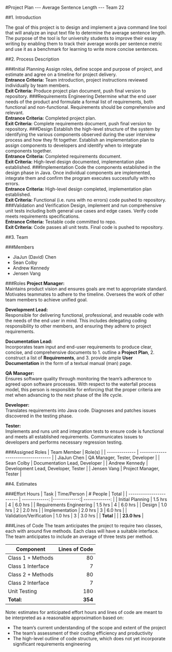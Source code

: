 #Project Plan --- Average Sentence Length --- Team 22

##1. Introduction

The goal of this project is to design and implement a java command line tool that will analyze an input text file to determine the average sentence length.  The purpose of the tool is for university students to improve their essay writing by enabling them to track their average words per sentence metric and use it as a benchmark for learning to write more concise sentences.

##2. Process Description

###Initial Planning
Assign roles, define scope and purpose of project, and estimate and agree on a timeline for project delivery.  
**Entrance Criteria:**  Team introduction, project instructions reviewed individually by team members.  
**Exit Criteria:**  Produce project plan document, push final version to repository.
###Requirements Engineering
Determine what the end user needs of the product and formulate a formal list of requirements, both functional and non-functional. Requirements should be comprehensive and relevant.  
**Entrance Criteria:**  Completed project plan.  
**Exit Criteria:**  Complete requirements document, push final version to repository.
###Design
Establish the high-level structure of the system by identifying the various components observed during the user interview process and how they fit together. Establish an implementation plan to assign components to developers and identify when to integrate components together.  
**Entrance Criteria:**  Completed requirements document.  
**Exit Criteria:**  High-level design documented, implementation plan established.
###Implementation
Code the components established in the design phase in Java.  Once individual components are implemented, integrate them and confirm the program executes successfully with no errors.  
**Entrance Criteria:**  High-level design completed, implementation plan established.  
**Exit Criteria:**  Functional (i.e. runs with no errors) code pushed to repository.
###Validation and Verification
Design, implement and run comprehensive unit tests including both general use cases and edge cases.  Verify code meets requirements specifications.  
**Entrance Criteria:**  Testable code committed to repo.  
**Exit Criteria:**  Code passes all unit tests.  Final code is pushed to repository.
 
##3. Team

###Members
* JiaJun (David) Chen
* Sean Colby
* Andrew Kennedy
* Jensen Vang

###Roles
**Project Manager:**  
Maintains product vision and ensures goals are met to appropriate standard.  Motivates teammates to adhere to the timeline.  Oversees the work of other team members to achieve unified goal.  
  
**Development Lead:**  
Responsible for delivering functional, professional, and reusable code with the needs of the end user in mind.  This includes delegating coding responsibility to other members, and ensuring they adhere to project requirements.  
  
**Documentation Lead:**  
Incorporates team input and end-user requirements to produce clear, concise, and comprehensive documents to 1. outline a **Project Plan**, 2. construct a list of **Requirements**, and 3. provide ample **User Documentation** in the form of a textual manual (man) page.  
  
**QA Manager:**    
Ensures software quality through monitoring the team’s adherence to agreed upon software processes. With respect to the waterfall process model, this person is responsible for enforcing that the proper criteria are met when advancing to the next phase of the life cycle.  
  
**Developer:**  
Translates requirements into Java code. Diagnoses and patches issues discovered in the testing phase.  
  
**Tester:**  
Implements and runs unit and integration tests to ensure code is functional and meets all established requirements. Communicates issues to developers and performs necessary regression testing.  

###Assigned Roles
| Team Member    | Role(s)                             |
| -------------- | ----------------------------------- |
| JiaJun Chen    | QA Manager, Tester, Developer       |
| Sean Colby     | Documentation Lead, Developer       |
| Andrew Kennedy | Development Lead, Developer, Tester |
| Jensen Vang    | Project Manager, Tester             |

##4. Estimates

###Effort Hours
| Task                     | Time/Person    | # People     | Total          |
| ------------------------ | -------------: |-------------:| -------------: |
| Initial Planning         | 1.5 hrs        | 4            | 6.0 hrs        |
| Requirements Engineering | 1.5 hrs        | 4            | 6.0 hrs        |
| Design                   | 1.0 hrs        | 2            | 2.0 hrs        |
| Implementation           | 2.0 hrs        | 3            | 6.0 hrs        |
| Validation/Verification  | 1.0 hrs        | 3            | 3.0 hrs        |
| **Total**                |                |              | **23.0 hrs**   |  

                      
###Lines of Code
The team anticipates the project to require two classes, each with around five methods.  Each class will have a suitable interface.  The team anticipates to include an average of three tests per method.
 
| Component         | Lines of Code |
| ----------------- | ------------: |
| Class 1 + Methods | 80            |
| Class 1 Interface | 7             |
| Class 2 + Methods | 80            |
| Class 2 Interface | 7             |
| Unit Testing      | 180           |
| **Total:**        | **354**       |

Note: estimates for anticipated effort hours and lines of code are meant to be interpreted as a reasonable approximation based on:
* The team’s current understanding of the scope and extent of the project
* The team’s assessment of their coding efficiency and productivity
* The high-level outline of code structure, which does not yet incorporate significant requirements engineering

